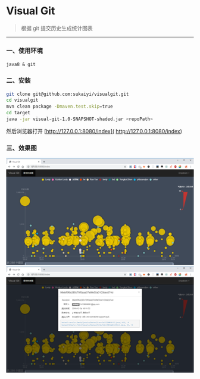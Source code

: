 # Visual Git

> 根据 git 提交历史生成统计图表

---
### 一、使用环境
`java8 & git`


### 二、安装
```bash
git clone git@github.com:sukaiyi/visualgit.git
cd visualgit
mvn clean package -Dmaven.test.skip=true
cd target
java -jar visual-git-1.0-SNAPSHOT-shaded.jar <repoPath>
```

然后浏览器打开 [http://127.0.0.1:8080/index]( http://127.0.0.1:8080/index)

### 三、效果图

<img src="images/Snipaste_2020-01-19_17-23-43.png"/>
<img src="images/Snipaste_2020-01-19_17-23-37.png"/>